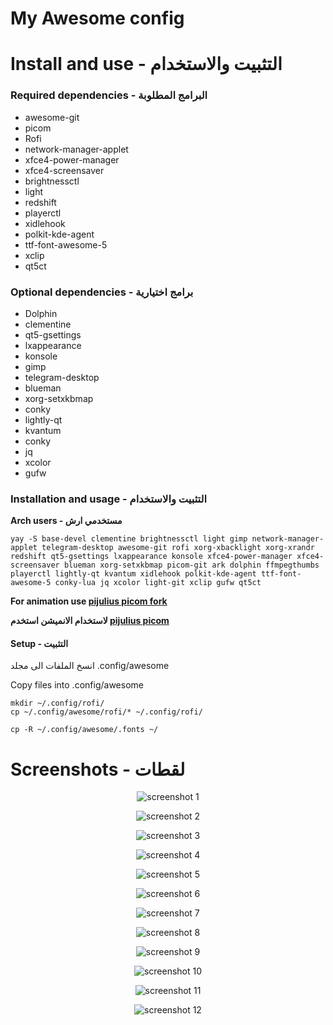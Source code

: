 # My Awesome config

# Install and use - التثبيت والاستخدام

### Required dependencies - البرامج المطلوبة

- awesome-git
- picom
- Rofi
- network-manager-applet
- xfce4-power-manager
- xfce4-screensaver
- brightnessctl
- light
- redshift
- playerctl
- xidlehook
- polkit-kde-agent
- ttf-font-awesome-5
- xclip
- qt5ct

### Optional dependencies - برامج اختيارية

- Dolphin
- clementine
- qt5-gsettings
- lxappearance
- konsole
- gimp
- telegram-desktop
- blueman
- xorg-setxkbmap
- conky
- lightly-qt
- kvantum
- conky
- jq
- xcolor
- gufw

### Installation and usage - التثبيت والاستخدام

<b>Arch users - مستخدمي ارش </b>

    yay -S base-devel clementine brightnessctl light gimp network-manager-applet telegram-desktop awesome-git rofi xorg-xbacklight xorg-xrandr redshift qt5-gsettings lxappearance konsole xfce4-power-manager xfce4-screensaver blueman xorg-setxkbmap picom-git ark dolphin ffmpegthumbs playerctl lightly-qt kvantum xidlehook polkit-kde-agent ttf-font-awesome-5 conky-lua jq xcolor light-git xclip gufw qt5ct

<b>For animation use <a href="https://github.com/pijulius/picom"> pijulius picom fork </a></b>

<b>لاستخدام الانميشن استخدم <a href="https://github.com/pijulius/picom"> pijulius picom </a></b>


#### Setup - التثبيت

انسخ الملفات الى مجلد .config/awesome

Copy files into .config/awesome

    mkdir ~/.config/rofi/
    cp ~/.config/awesome/rofi/* ~/.config/rofi/

    cp -R ~/.config/awesome/.fonts ~/

# Screenshots - لقطات

<p align='center'>
	<img alt='screenshot 1' src='https://github.com/AhmedSaadi0/MyAwesomeConfig/blob/master/screenshots/1.png'/>
</p>
<p align='center'>
	<img alt='screenshot 2' src='https://github.com/AhmedSaadi0/MyAwesomeConfig/blob/master/screenshots/2.png'/>
</p>
<p align='center'>
	<img alt='screenshot 3' src='https://github.com/AhmedSaadi0/MyAwesomeConfig/blob/master/screenshots/3.png'/>
</p>
<p align='center'>
	<img alt='screenshot 4' src='https://github.com/AhmedSaadi0/MyAwesomeConfig/blob/master/screenshots/4.png'/>
</p>
<p align='center'>
	<img alt='screenshot 5' src='https://github.com/AhmedSaadi0/MyAwesomeConfig/blob/master/screenshots/5.png'/>
</p>
<p align='center'>
	<img alt='screenshot 6' src='https://github.com/AhmedSaadi0/MyAwesomeConfig/blob/master/screenshots/6.png'/>
</p>
<p align='center'>
	<img alt='screenshot 7' src='https://github.com/AhmedSaadi0/MyAwesomeConfig/blob/master/screenshots/7.png'/>
</p>
<p align='center'>
	<img alt='screenshot 8' src='https://github.com/AhmedSaadi0/MyAwesomeConfig/blob/master/screenshots/8.png'/>
</p>
<p align='center'>
	<img alt='screenshot 9' src='https://github.com/AhmedSaadi0/MyAwesomeConfig/blob/master/screenshots/9.png'/>
</p>
<p align='center'>
	<img alt='screenshot 10' src='https://github.com/AhmedSaadi0/MyAwesomeConfig/blob/master/screenshots/10.png'/>
</p>
<p align='center'>
	<img alt='screenshot 11' src='https://github.com/AhmedSaadi0/MyAwesomeConfig/blob/master/screenshots/11.png'/>
</p>
<p align='center'>
	<img alt='screenshot 12' src='https://github.com/AhmedSaadi0/MyAwesomeConfig/blob/master/screenshots/12.png'/>
</p>
